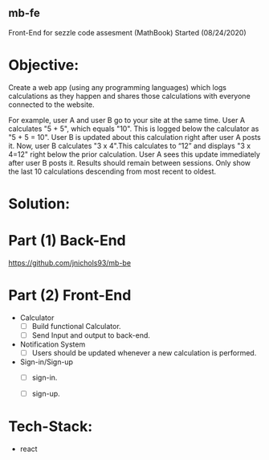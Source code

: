 ## mb-fe

Front-End for sezzle code assesment (MathBook)
Started (08/24/2020)

# Objective:

Create a web app (using any programming languages) which logs calculations as they happen and shares those calculations with everyone connected to the website.

For example, user A and user B go to your site at the same time. User A calculates "5 + 5", which equals "10". This is logged below the calculator as "5 + 5 = 10". User B is updated about this calculation right after user A posts it. Now, user B calculates "3 x 4".This calculates to “12” and displays "3 x 4=12" right below the prior calculation. User A sees this update immediately after user B posts it.
Results should remain between sessions. Only show the last 10 calculations descending from most recent to oldest.

# Solution:

# Part (1) Back-End

https://github.com/jnichols93/mb-be

# Part (2) Front-End

- Calculator
  - [ ] Build functional Calculator.
  - [ ] Send Input and output to back-end.

- Notification System
  - [ ] Users should be updated whenever a new calculation is performed.

- Sign-in/Sign-up
  - [ ] sign-in.
  - [ ] sign-up.


# Tech-Stack:

- react
